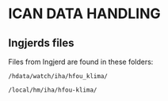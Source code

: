 # ICAN DATA HANDLING

## Ingjerds files

Files from Ingjerd are found in these folders:

`/hdata/watch/iha/hfou_klima/`

`/local/hm/iha/hfou-klima/`

